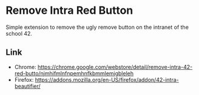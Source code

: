 # Remove Intra Red Button

Simple extension to remove the ugly remove button on the intranet of the school 42.

## Link
* Chrome: https://chrome.google.com/webstore/detail/remove-intra-42-red-butto/njmhifmlnfnpemhnfkbmmlemjgbleleh
* Firefox: https://addons.mozilla.org/en-US/firefox/addon/42-intra-beautifier/
